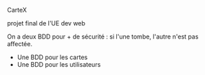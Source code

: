 CarteX 

projet final de l'UE dev web 


On a deux BDD pour + de sécurité : si l'une tombe, l'autre n'est pas affectée. 
- Une BDD pour les cartes 
- Une BDD pour les utilisateurs